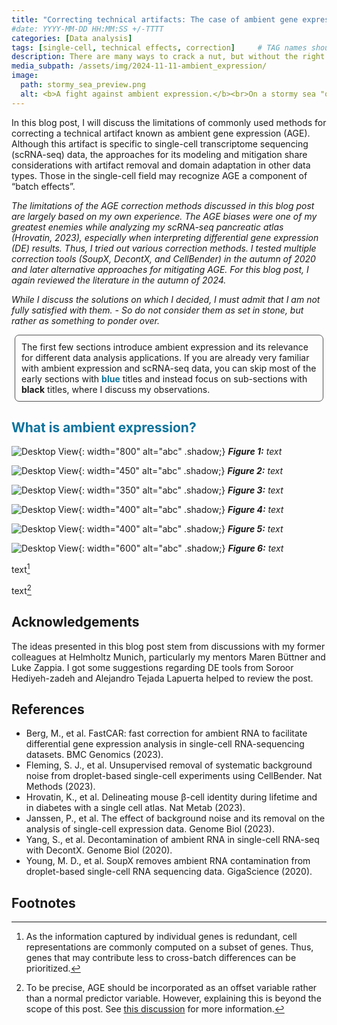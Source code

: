 ```yaml
---
title: "Correcting technical artifacts: The case of ambient gene expression"
#date: YYYY-MM-DD HH:MM:SS +/-TTTT
categories: [Data analysis]
tags: [single-cell, technical effects, correction]     # TAG names should always be lowercase
description: There are many ways to crack a nut, but without the right tool none are easy.
media_subpath: /assets/img/2024-11-11-ambient_expression/
image:
  path: stormy_sea_preview.png
  alt: <b>A fight against ambient expression.</b><br>On a stormy sea "of ambient gene expression" a scientist is bailing out water (ambient expression) from his sinking boat (sequencing droplet containing a cell).
---
```


In this blog post, I will discuss the limitations of commonly used methods 
for correcting a technical artifact known as ambient gene expression (AGE). 
Although this artifact is specific to single-cell transcriptome sequencing 
(scRNA-seq) data, the approaches for its modeling and mitigation share 
considerations with artifact removal and domain adaptation in other data types. 
Those in the single-cell field may recognize AGE a component of “batch effects”.

_The limitations of the AGE correction methods discussed in this blog post are 
largely based on my own experience. The AGE biases were one of my greatest 
enemies while analyzing my scRNA-seq pancreatic atlas (Hrovatin, 2023), 
especially when interpreting differential gene expression (DE) results. 
Thus, I tried out various correction methods. I tested multiple correction 
tools (SoupX, DecontX, and CellBender) in the autumn of 2020 and later 
alternative approaches for mitigating AGE. For this blog post, I again 
reviewed the literature in the autumn of 2024._ 

_While I discuss the solutions on which I decided, I must admit that I am 
not fully satisfied with them. - So do not consider them as set in stone, 
but rather as something to ponder over._

<div style="border:1px solid #535353;border-radius: 7px;padding: 10px;margin: 5px;">
The first few sections introduce ambient expression and its relevance 
for different data analysis applications. If you are already very familiar 
with ambient expression and scRNA-seq data, you can skip most of the 
early sections with <strong style="color:#0c739c;">blue</strong> titles 
and instead focus on sub-sections with <strong>black</strong> 
titles, where I discuss my observations.
</div>

## <span style="color:#0c739c;">What is ambient expression?</span>

![Desktop View](ambient_expression.jpg){: width="800" alt="abc" .shadow;}
_<b>Figure 1:</b> text_

![Desktop View](ambient_correction.jpg){: width="450" alt="abc" .shadow;}
_<b>Figure 2:</b> text_

![Desktop View](ambient_variation.jpg){: width="350" alt="abc" .shadow;}
_<b>Figure 3:</b> text_

![Desktop View](within_between_batch.jpg){: width="400" alt="abc" .shadow;}
_<b>Figure 4:</b> text_

![Desktop View](estimated_contamination.jpg){: width="400" alt="abc" .shadow;}
_<b>Figure 5:</b> text_

![Desktop View](relative_expr.jpg){: width="600" alt="abc" .shadow;}
_<b>Figure 6:</b> text_


text[^footnote1]

text[^footnote2]

## Acknowledgements

The ideas presented in this blog post stem from discussions with my former 
colleagues at Helmholtz Munich, particularly my mentors Maren Büttner and 
Luke Zappia. I got some suggestions regarding DE tools from 
Soroor Hediyeh-zadeh and Alejandro Tejada Lapuerta helped to review the post.

## References

- Berg, M., et al. FastCAR: fast correction for ambient RNA to facilitate 
differential gene expression analysis in single-cell RNA-sequencing datasets. 
BMC Genomics (2023).
- Fleming, S. J., et al. Unsupervised removal of systematic background noise 
from droplet-based single-cell experiments using CellBender. Nat Methods (2023).
- Hrovatin, K., et al. Delineating mouse β-cell identity during lifetime and 
in diabetes with a single cell atlas. Nat Metab (2023).
- Janssen, P., et al. The effect of background noise and its removal on the 
analysis of single-cell expression data. Genome Biol (2023).
- Yang, S., et al. Decontamination of ambient RNA in single-cell RNA-seq with 
DecontX. Genome Biol (2020).
- Young, M. D., et al. SoupX removes ambient RNA contamination from 
droplet-based single-cell RNA sequencing data. GigaScience (2020).

## Footnotes

[^footnote1]: As the information captured by individual genes is redundant, cell representations are commonly computed on a subset of genes. Thus, genes that may contribute less to cross-batch differences can be prioritized. 

[^footnote2]: To be precise, AGE should be incorporated as an offset variable rather than a normal predictor variable. However, explaining this is beyond the scope of this post. See [this discussion](https://stats.stackexchange.com/questions/175349/in-a-poisson-model-what-is-the-difference-between-using-time-as-a-covariate-or) for more information.
